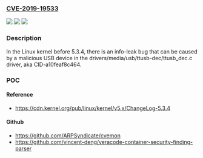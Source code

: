 ### [CVE-2019-19533](https://cve.mitre.org/cgi-bin/cvename.cgi?name=CVE-2019-19533)
![](https://img.shields.io/static/v1?label=Product&message=n%2Fa&color=blue)
![](https://img.shields.io/static/v1?label=Version&message=n%2Fa&color=blue)
![](https://img.shields.io/static/v1?label=Vulnerability&message=n%2Fa&color=brighgreen)

### Description

In the Linux kernel before 5.3.4, there is an info-leak bug that can be caused by a malicious USB device in the drivers/media/usb/ttusb-dec/ttusb_dec.c driver, aka CID-a10feaf8c464.

### POC

#### Reference
- https://cdn.kernel.org/pub/linux/kernel/v5.x/ChangeLog-5.3.4

#### Github
- https://github.com/ARPSyndicate/cvemon
- https://github.com/vincent-deng/veracode-container-security-finding-parser

